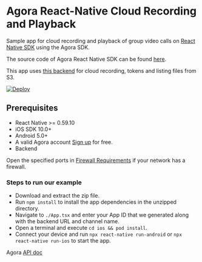 # Agora React-Native Cloud Recording and Playback

Sample app for cloud recording and playback of group video calls on [React Native SDK](https://facebook.github.io/react-native/) using the Agora SDK.

The source code of Agora React Native SDK can be found [here](https://github.com/syanbo/react-native-agora).

This app uses [this backend](https://github.com/EkaanshArora/Agora-Cloud-Recording-Example/) for cloud recording, tokens and listing files from S3.

[![Deploy](https://www.herokucdn.com/deploy/button.svg)](https://dashboard.heroku.com/new?template=https%3A%2F%2Fgithub.com%2FEkaanshArora%2FAgora-Cloud-Recording-Example%2Ftree%2Fmaster)


## Prerequisites

* React Native >= 0.59.10
* iOS SDK 10.0+
* Android 5.0+
* A valid Agora account [Sign up](https://dashboard.agora.io/en/) for free.
* Backend

Open the specified ports in [Firewall Requirements](https://docs.agora.io/en/Agora%20Platform/firewall?platform=All%20Platforms) if your network has a firewall.

### Steps to run our example

* Download and extract the zip file.
* Run `npm install` to install the app dependencies in the unzipped directory.
* Navigate to `./App.tsx` and enter your App ID that we generated along with the backend URL and channel name.
* Open a terminal and execute `cd ios && pod install`.
* Connect your device and run `npx react-native run-android` or `npx react-native run-ios` to start the app.


Agora [API doc](https://docs.agora.io/en/)
